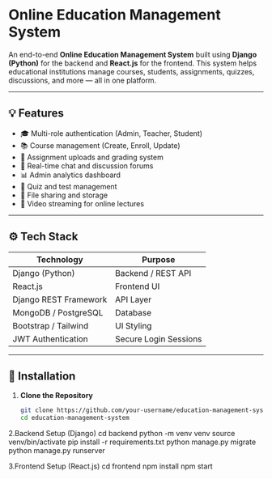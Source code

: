 # Online Education Management System

An end-to-end **Online Education Management System** built using **Django (Python)** for the backend and **React.js** for the frontend. This system helps educational institutions manage courses, students, assignments, quizzes, discussions, and more — all in one platform.

---

## 💡 Features

- 🎓 Multi-role authentication (Admin, Teacher, Student)
- 📚 Course management (Create, Enroll, Update)
- 📝 Assignment uploads and grading system
- 💬 Real-time chat and discussion forums
- 📊 Admin analytics dashboard
- 🧪 Quiz and test management
- 📂 File sharing and storage
- 🎥 Video streaming for online lectures

---

## ⚙️ Tech Stack

| Technology            | Purpose                |
|------------------------|-------------------------|
| Django (Python)        | Backend / REST API      |
| React.js               | Frontend UI             |
| Django REST Framework  | API Layer               |
| MongoDB / PostgreSQL   | Database                |
| Bootstrap / Tailwind   | UI Styling              |
| JWT Authentication     | Secure Login Sessions   |

---

## 🚀 Installation

1. **Clone the Repository**
   ```bash
   git clone https://github.com/your-username/education-management-system.git
   cd education-management-system


2.Backend Setup (Django)
cd backend
python -m venv venv
source venv/bin/activate
pip install -r requirements.txt
python manage.py migrate
python manage.py runserver

3.Frontend Setup (React.js)
cd frontend
npm install
npm start
